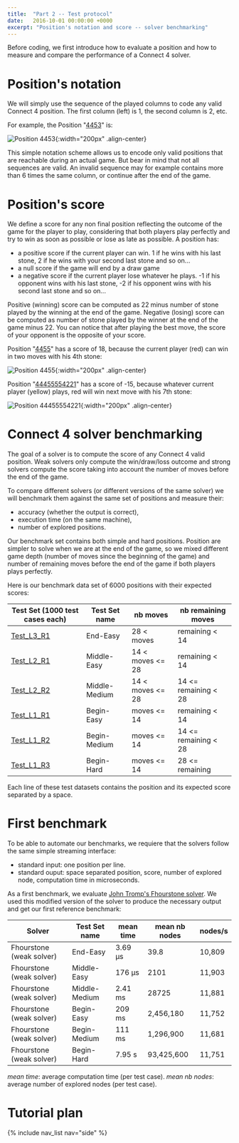 ```yaml
---
title:  "Part 2 -- Test protocol"
date:   2016-10-01 00:00:00 +0000
excerpt: "Position's notation and score -- solver benchmarking"
---
```


Before coding, we first introduce how to evaluate a position and how to measure and compare the performance of a Connect 4 solver.

# Position's notation

We will simply use the sequence of the played columns to code any valid Connect 4 position. The first column (left) is 1, the second column is 2, etc.

For example, the Position "[4453](http://connect4.gamesolver.org/?pos=4453)" is: 

![Position 4453](/images/pos4453.png){:width="200px" .align-center}

This simple notation scheme allows us to encode only valid positions that are reachable during an actual game. But bear in mind that not all sequences are valid. An invalid sequence may for example contains more than 6 times the same column, or continue after the end of the game.

# Position's score

We define a score for any non final position reflecting the outcome of the game for the player to play, considering that both players play perfectly and try to win as soon as possible or lose as late as possible. A position has:

- a positive score if the current player can win. 1 if he wins with his last stone, 2 if he wins with your second last stone and so on...
- a null score if the game will end by a draw game
- a negative score if the current player lose whatever he plays. -1 if his opponent wins with his last stone, -2 if his opponent wins with his second last stone and so on...

Positive (winning) score can be computed as 22 minus number of stone played by the winning at the end of the game. Negative (losing) score can be computed as number of stone played by the winner at the end of the game minus 22. You can notice that after playing the best move, the score of your opponent is the opposite of your score.

Position "[4455](http://connect4.gamesolver.org/?pos=4455)" has a score of 18, because the current player (red) can win in two moves with his 4th stone:

![Position 4455](/images/pos4455.png){:width="200px" .align-center}

Position "[44455554221](http://connect4.gamesolver.org/?pos=44455554221)" has a score of -15, because whatever current player (yellow) plays, red will win next move with his 7th stone:

![Position 44455554221](/images/pos44455554221.png){:width="200px" .align-center}


# Connect 4 solver benchmarking

The goal of a solver is to compute the score of any Connect 4 valid position. Weak solvers only compute the win/draw/loss outcome and strong solvers compute the score taking into account the number of moves before the end of the game.

To compare different solvers (or different versions of the same solver) we will benchmark them against the same set of positions and measure their:

- accuracy (whether the output is correct),
- execution time (on the same machine),
- number of explored positions.

Our benchmark set contains both simple and hard positions. Position are simpler to solve when we are at the end of the game, so we mixed different game depth (number of moves since the beginning of the game) and number of remaining moves before the end of the game if both players plays perfectly.

Here is our benchmark data set of 6000 positions with their expected scores:

|Test Set (1000 test cases each)|Test Set name |nb moves        |nb remaining moves  |
|-------------------------------|--------------|----------------|--------------------|
|[Test_L3_R1](/data/Test_L3_R1) |End-Easy      |28 < moves      |remaining < 14      |
|[Test_L2_R1](/data/Test_L2_R1) |Middle-Easy   |14 < moves <= 28|remaining < 14      |
|[Test_L2_R2](/data/Test_L2_R2) |Middle-Medium |14 < moves <= 28|14 <= remaining < 28|
|[Test_L1_R1](/data/Test_L1_R1) |Begin-Easy    |moves <= 14     |remaining < 14      |
|[Test_L1_R2](/data/Test_L1_R2) |Begin-Medium  |moves <= 14     |14 <= remaining < 28|
|[Test_L1_R3](/data/Test_L1_R3) |Begin-Hard    |moves <= 14     |28 <= remaining     |

Each line of these test datasets contains the position and its expected score separated by a space.

# First benchmark

To be able to automate our benchmarks, we requiere that the solvers follow the same simple streaming interface:

- standard input: one position per line.
- standard ouput: space separated position, score, number of explored node, computation time in microseconds.

As a first benchmark, we evaluate [John Tromp's Fhourstone solver](https://github.com/gamesolver/fhourstones). We used this modified version of the solver to produce the necessary output and get our first reference benchmark:

|Solver                        |Test Set name   |mean time    |mean nb nodes|nodes/s |
|------------------------------|----------------|-------------|-------------|--------|
|Fhourstone (weak solver)      |End-Easy        |3.69 μs      |39.8         |10,809  |
|Fhourstone (weak solver)      |Middle-Easy     |176 μs       |2101         |11,903  |
|Fhourstone (weak solver)      |Middle-Medium   |2.41 ms      |28725        |11,881  |
|Fhourstone (weak solver)      |Begin-Easy      |209 ms       |2,456,180    |11,752  |
|Fhourstone (weak solver)      |Begin-Medium    |111 ms       |1,296,900    |11,681  |
|Fhourstone (weak solver)      |Begin-Hard      |7.95 s       |93,425,600   |11,751  |

*mean time*: average computation time (per test case). *mean nb nodes*: average number of explored nodes (per test case).

# Tutorial plan
  {% include nav_list nav="side" %}
